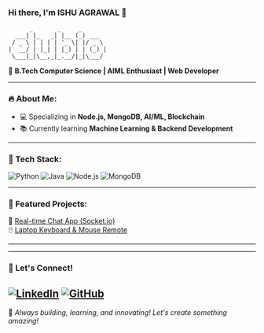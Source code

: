 ### Hi there, I'm ISHU AGRAWAL 👋

```ascii
      _       _     _        
  ___| |_   _| |__ (_) ___   
 / _ \ | | | | '_ \| |/ _ \  
|  __/ | |_| | |_) | | (_) | 
 \___|_|\__,_|_.__/|_|\___/  
```

🚀 **B.Tech Computer Science | AIML Enthusiast | Web Developer**


---

### 🔥 About Me:
- 💻 Specializing in **Node.js, MongoDB, AI/ML, Blockchain**
- 📚 Currently learning **Machine Learning & Backend Development**

---

### 🚀 Tech Stack:

![Python](https://img.shields.io/badge/Python-3776AB?style=for-the-badge&logo=python&logoColor=white)
![Java](https://img.shields.io/badge/Java-007396?style=for-the-badge&logo=java&logoColor=white)
![Node.js](https://img.shields.io/badge/Node.js-339933?style=for-the-badge&logo=node.js&logoColor=white)
![MongoDB](https://img.shields.io/badge/MongoDB-4EA94B?style=for-the-badge&logo=mongodb&logoColor=white)

---

### 📌 Featured Projects:
💬 [Real-time Chat App (Socket.io)](https://github.com/Ishu6129/GROUP_CHAT_App.)  
🖱️ [Laptop Keyboard & Mouse Remote](https://github.com/Ishu6129/YT-MV_CONTROLLER)  

---

---

### 🎯 Let's Connect!
[![LinkedIn](https://img.shields.io/badge/LinkedIn-0077B5?style=for-the-badge&logo=linkedin&logoColor=white)](https://www.linkedin.com/in/ishu-agrawal-6b9286289/)
[![GitHub](https://img.shields.io/badge/GitHub-181717?style=for-the-badge&logo=github&logoColor=white)](https://github.com/Ishu6129) 
---

🚀 *Always building, learning, and innovating! Let's create something amazing!*
